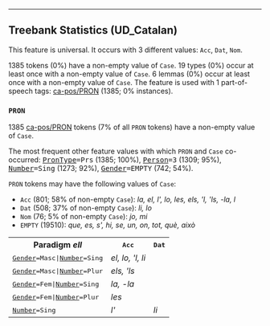 

--------------------------------------------------------------------------------

## Treebank Statistics (UD_Catalan)

This feature is universal.
It occurs with 3 different values: `Acc`, `Dat`, `Nom`.

1385 tokens (0%) have a non-empty value of `Case`.
19 types (0%) occur at least once with a non-empty value of `Case`.
6 lemmas (0%) occur at least once with a non-empty value of `Case`.
The feature is used with 1 part-of-speech tags: [ca-pos/PRON]() (1385; 0% instances).

### `PRON`

1385 [ca-pos/PRON]() tokens (7% of all `PRON` tokens) have a non-empty value of `Case`.

The most frequent other feature values with which `PRON` and `Case` co-occurred: <tt><a href="PronType.html">PronType</a>=Prs</tt> (1385; 100%), <tt><a href="Person.html">Person</a>=3</tt> (1309; 95%), <tt><a href="Number.html">Number</a>=Sing</tt> (1273; 92%), <tt><a href="Gender.html">Gender</a>=EMPTY</tt> (742; 54%).

`PRON` tokens may have the following values of `Case`:

* `Acc` (801; 58% of non-empty `Case`): <em>la, el, l', lo, les, els, 'l, 'ls, -la, l</em>
* `Dat` (508; 37% of non-empty `Case`): <em>li, lo</em>
* `Nom` (76; 5% of non-empty `Case`): <em>jo, mi</em>
* `EMPTY` (19510): <em>que, es, s', hi, se, un, on, tot, què, això</em>

<table>
  <tr><th>Paradigm <i>ell</i></th><th><tt>Acc</tt></th><th><tt>Dat</tt></th></tr>
  <tr><td><tt><a href="Gender.html">Gender</a>=Masc|<a href="Number.html">Number</a>=Sing</tt></td><td><em>el, lo, 'l, li</em></td><td></td></tr>
  <tr><td><tt><a href="Gender.html">Gender</a>=Masc|<a href="Number.html">Number</a>=Plur</tt></td><td><em>els, 'ls</em></td><td></td></tr>
  <tr><td><tt><a href="Gender.html">Gender</a>=Fem|<a href="Number.html">Number</a>=Sing</tt></td><td><em>la, -la</em></td><td></td></tr>
  <tr><td><tt><a href="Gender.html">Gender</a>=Fem|<a href="Number.html">Number</a>=Plur</tt></td><td><em>les</em></td><td></td></tr>
  <tr><td><tt><a href="Number.html">Number</a>=Sing</tt></td><td><em>l'</em></td><td><em>li</em></td></tr>
</table>

